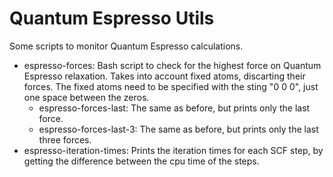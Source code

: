 # Quantum Espresso Utils

Some scripts to monitor Quantum Espresso calculations.

* espresso-forces: Bash script to check for the highest force on Quantum Espresso relaxation. Takes into account fixed atoms, discarting their forces. The fixed atoms need to be specified with the sting "0 0 0", just one space between the zeros.
  * espresso-forces-last: The same as before, but prints only the last force.
  * espresso-forces-last-3: The same as before, but prints only the last three forces.
* espresso-iteration-times: Prints the iteration times for each SCF step, by getting the difference between the cpu time of the steps.
